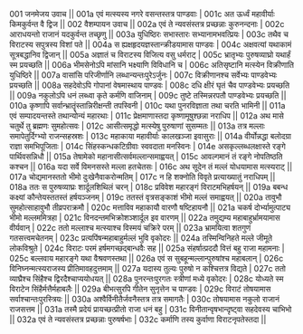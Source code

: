 001  जनमेजय उवाच ||
001a एवं मत्स्यस्य नगरे वसन्तस्तत्र पाण्डवाः |
001c अत ऊर्ध्वं महावीर्याः किमकुर्वन्त वै द्विज ||
002  वैशम्पायन उवाच ||
002a एवं ते न्यवसंस्तत्र प्रच्छन्नाः कुरुनन्दनाः |
002c आराधयन्तो राजानं यदकुर्वन्त तच्छृणु ||
003a युधिष्ठिरः सभास्तारः सभ्यानामभवत्प्रियः |
003c तथैव च विराटस्य सपुत्रस्य विशां पते ||
004a स ह्यक्षहृदयज्ञस्तान्क्रीडयामास पाण्डवः |
004c अक्षवत्यां यथाकामं सूत्रबद्धानिव द्विजान् ||
005a अज्ञातं च विराटस्य विजित्य वसु धर्मराट् |
005c भ्रातृभ्यः पुरुषव्याघ्रो यथार्हं स्म प्रयच्छति ||
006a भीमसेनोऽपि मांसानि भक्ष्याणि विविधानि च |
006c अतिसृष्टानि मत्स्येन विक्रीणाति युधिष्ठिरे ||
007a वासांसि परिजीर्णानि लब्धान्यन्तःपुरेऽर्जुनः |
007c विक्रीणानश्च सर्वेभ्यः पाण्डवेभ्यः प्रयच्छति ||
008a सहदेवोऽपि गोपानां वेषमास्थाय पाण्डवः |
008c दधि क्षीरं घृतं चैव पाण्डवेभ्यः प्रयच्छति ||
009a नकुलोऽपि धनं लब्ध्वा कृते कर्मणि वाजिनाम् |
009c तुष्टे तस्मिन्नरपतौ पाण्डवेभ्यः प्रयच्छति  ||
010a कृष्णापि सर्वान्भ्रातॄंस्तान्निरीक्षन्ती तपस्विनी |
010c यथा पुनरविज्ञाता तथा चरति भामिनी ||
011a एवं सम्पादयन्तस्ते तथान्योन्यं महारथाः |
011c प्रेक्षमाणास्तदा कृष्णामूषुश्छन्ना नराधिप ||
012a अथ मासे चतुर्थे तु ब्रह्मणः सुमहोत्सवः |
012c आसीत्समृद्धो मत्स्येषु पुरुषाणां सुसम्मतः ||
013a तत्र मल्लाः समापेतुर्दिग्भ्यो राजन्सहस्रशः |
013c महाकाया महावीर्याः कालखञ्जा इवासुराः ||
014a वीर्योन्नद्धा बलोदग्रा राज्ञा समभिपूजिताः |
014c सिंहस्कन्धकटिग्रीवाः स्ववदाता मनस्विनः |
014e असकृल्लब्धलक्षास्ते रङ्गे पार्थिवसन्निधौ ||
015a तेषामेको महानासीत्सर्वमल्लान्समाह्वयत् |
015c आवल्गमानं तं रङ्गे नोपतिष्ठति कश्चन ||
016a यदा सर्वे विमनसस्ते मल्ला हतचेतसः |
016c अथ सूदेन तं मल्लं योधयामास मत्स्यराट् ||
017a चोद्यमानस्ततो भीमो दुःखेनैवाकरोन्मतिम् |
017c न हि शक्नोति विवृते प्रत्याख्यातुं नराधिपम् ||
018a ततः स पुरुषव्याघ्रः शार्दूलशिथिलं चरन् |
018c प्रविवेश महारङ्गं विराटमभिहर्षयन् ||
019a बबन्ध कक्ष्यां कौन्तेयस्ततस्तं हर्षयञ्जनम् |
019c ततस्तं वृत्रसङ्काशं भीमो मल्लं समाह्वयत् ||
020a तावुभौ सुमहोत्साहावुभौ तीव्रपराक्रमौ |
020c मत्ताविव महाकायौ वारणौ षष्टिहायनौ ||
021a चकर्ष दोर्भ्यामुत्पाट्य भीमो मल्लममित्रहा |
021c विनदन्तमभिक्रोशञ्शार्दूल इव वारणम् ||
022a तमुद्यम्य महाबाहुर्भ्रामयामास वीर्यवान् |
022c ततो मल्लाश्च मत्स्याश्च विस्मयं चक्रिरे परम् ||
023a भ्रामयित्वा शतगुणं गतसत्त्वमचेतनम् |
023c प्रत्यपिंषन्महाबाहुर्मल्लं भुवि वृकोदरः ||
024a तस्मिन्विनिहते मल्ले जीमूते लोकविश्रुते |
024c विराटः परमं हर्षमगच्छद्बान्धवैः सह ||
025a संहर्षात्प्रददौ वित्तं बहु राजा महामनाः |
025c बल्लवाय महारङ्गे यथा वैश्रवणस्तथा ||
026a एवं स सुबहून्मल्लान्पुरुषांश्च महाबलान् |
026c विनिघ्नन्मत्स्यराजस्य प्रीतिमावहदुत्तमाम् ||
027a यदास्य तुल्यः पुरुषो न कश्चित्तत्र विद्यते |
027c ततो व्याघ्रैश्च सिंहैश्च द्विरदैश्चाप्ययोधयत् ||
028a पुनरन्तःपुरगतः स्त्रीणां मध्ये वृकोदरः |
028c योध्यते स्म विराटेन सिंहैर्मत्तैर्महाबलैः ||
029a बीभत्सुरपि गीतेन सुनृत्तेन च पाण्डवः |
029c विराटं तोषयामास सर्वाश्चान्तःपुरस्त्रियः ||
030a अश्वैर्विनीतैर्जवनैस्तत्र तत्र समागतैः |
030c तोषयामास नकुलो राजानं राजसत्तम ||
031a तस्मै प्रदेयं प्रायच्छत्प्रीतो राजा धनं बहु |
031c विनीतान्वृषभान्दृष्ट्वा सहदेवस्य चाभिभो ||
032a एवं ते न्यवसंस्तत्र प्रच्छन्नाः पुरुषर्षभाः |
032c कर्माणि तस्य कुर्वाणा विराटनृपतेस्तदा ||

